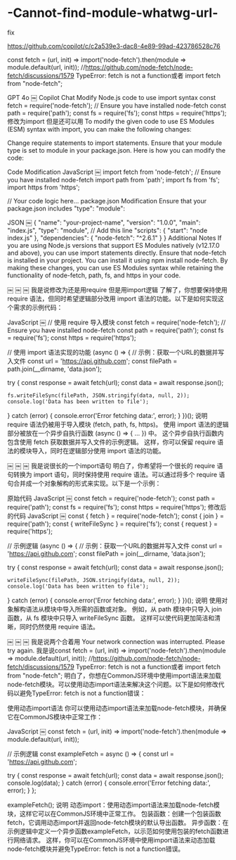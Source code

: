 # -Cannot-find-module-whatwg-url-
fix

https://github.com/copilot/c/c2a539e3-dac8-4e89-99ad-423786528c76

const fetch = (url, init) => import('node-fetch').then(module => module.default(url, init)); //https://github.com/node-fetch/node-fetch/discussions/1579 TypeError: fetch is not a function或者 import fetch from "node-fetch";



GPT 4o
￼
Copilot Chat
Modify Node.js code to use import syntax
const fetch = require('node-fetch'); // Ensure you have installed node-fetch
const path = require('path');
const fs = require('fs');
const https = require('https'); 修改为import 但是还可以用
To modify the given code to use ES Modules (ESM) syntax with import, you can make the following changes:

Change require statements to import statements.
Ensure that your module type is set to module in your package.json.
Here is how you can modify the code:

Code Modification
JavaScript
￼
import fetch from 'node-fetch'; // Ensure you have installed node-fetch
import path from 'path';
import fs from 'fs';
import https from 'https';

// Your code logic here...
package.json Modification
Ensure that your package.json includes "type": "module":

JSON
￼
{
  "name": "your-project-name",
  "version": "1.0.0",
  "main": "index.js",
  "type": "module", // Add this line
  "scripts": {
    "start": "node index.js"
  },
  "dependencies": {
    "node-fetch": "^2.6.1"
  }
}
Additional Notes
If you are using Node.js versions that support ES Modules natively (v12.17.0 and above), you can use import statements directly.
Ensure that node-fetch is installed in your project. You can install it using npm install node-fetch.
By making these changes, you can use ES Modules syntax while retaining the functionality of node-fetch, path, fs, and https in your code.

￼
￼
￼
我是说修改为还是用require 但是用import逻辑
了解了，你想要保持使用 require 语法，但同时希望逻辑部分改用 import 语法的功能。以下是如何实现这个需求的示例代码：

JavaScript
￼
// 使用 require 导入模块
const fetch = require('node-fetch'); // Ensure you have installed node-fetch
const path = require('path');
const fs = require('fs');
const https = require('https');

// 使用 import 语法实现的功能
(async () => {
  // 示例：获取一个URL的数据并写入文件
  const url = 'https://api.github.com';
  const filePath = path.join(__dirname, 'data.json');

  try {
    const response = await fetch(url);
    const data = await response.json();

    fs.writeFileSync(filePath, JSON.stringify(data, null, 2));
    console.log('Data has been written to file');
  } catch (error) {
    console.error('Error fetching data:', error);
  }
})();
说明
require 语法仍被用于导入模块 (fetch, path, fs, https)。
使用 import 语法的逻辑部分被放在一个异步自执行函数 (async () => { ... }) 中。
这个异步自执行函数内包含使用 fetch 获取数据并写入文件的示例逻辑。
这样，你可以保留 require 语法的模块导入，同时在逻辑部分使用 import 语法的功能。

￼
￼
￼
我是说很长的一个import语句
明白了，你希望将一个很长的 require 语句转换为 import 语句，同时保持使用 require 语法。可以通过将多个 require 语句合并成一个对象解构的形式来实现。以下是一个示例：

原始代码
JavaScript
￼
const fetch = require('node-fetch');
const path = require('path');
const fs = require('fs');
const https = require('https');
修改后的代码
JavaScript
￼
const { fetch } = require('node-fetch');
const { join } = require('path');
const { writeFileSync } = require('fs');
const { request } = require('https');

// 示例逻辑
(async () => {
  // 示例：获取一个URL的数据并写入文件
  const url = 'https://api.github.com';
  const filePath = join(__dirname, 'data.json');

  try {
    const response = await fetch(url);
    const data = await response.json();

    writeFileSync(filePath, JSON.stringify(data, null, 2));
    console.log('Data has been written to file');
  } catch (error) {
    console.error('Error fetching data:', error);
  }
})();
说明
使用对象解构语法从模块中导入所需的函数或对象。
例如，从 path 模块中只导入 join 函数，从 fs 模块中只导入 writeFileSync 函数。
这样可以使代码更加简洁和清晰，同时仍然使用 require 语法。

￼
￼
￼
我是说两个合着用
Your network connection was interrupted. Please try again.
我是说const fetch = (url, init) => import('node-fetch').then(module => module.default(url, init)); //https://github.com/node-fetch/node-fetch/discussions/1579 TypeError: fetch is not a function或者 import fetch from "node-fetch";
明白了，你想在CommonJS环境中使用import语法来加载node-fetch模块。可以使用动态import语法来解决这个问题。以下是如何修改代码以避免TypeError: fetch is not a function错误：

使用动态import语法
你可以使用动态import语法来加载node-fetch模块，并确保它在CommonJS模块中正常工作：

JavaScript
￼
const fetch = (url, init) => import('node-fetch').then(module => module.default(url, init));

// 示例逻辑
const exampleFetch = async () => {
  const url = 'https://api.github.com';

  try {
    const response = await fetch(url);
    const data = await response.json();
    console.log(data);
  } catch (error) {
    console.error('Error fetching data:', error);
  }
};

exampleFetch();
说明
动态import：使用动态import语法来加载node-fetch模块，这样它可以在CommonJS环境中正常工作。
包装函数：创建一个包装函数fetch，它调用动态import并返回node-fetch模块的默认导出函数。
异步函数：在示例逻辑中定义一个异步函数exampleFetch，以示范如何使用包装的fetch函数进行网络请求。
这样，你可以在CommonJS环境中使用import语法来动态加载node-fetch模块并避免TypeError: fetch is not a function错误。

